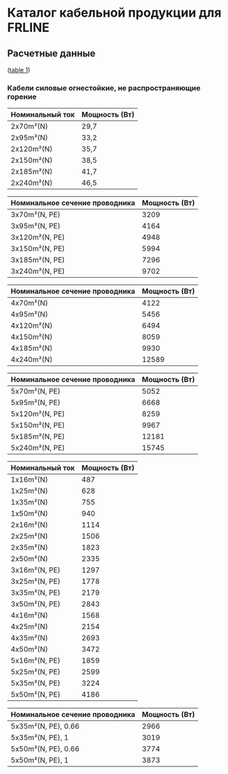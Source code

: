 # Каталог кабельной продукции для FRLINE  
## Расчетные данные  
([table 1](#d1919ed3-9ca5-487c-9d84-4532235d707f))

### Кабели силовые огнестойкие, не распространяющие горение

| **Номинальный ток** | **Мощность (Вт)** |
|---------------------|--------------------|
| 2x70m²(N)            | 29,7               | 2263              |
| 2x95m²(N)            | 33,2               | 2939              |
| 2x120m²(N)           | 35,7               | 3505              |
| 2x150m²(N)           | 38,5               | 4171              |
| 2x185m²(N)           | 41,7               | 5061              |
| 2x240m²(N)           | 46,5               | 6467              |

| **Номинальное сечение проводника** | **Мощность (Вт)** |
|--------------------------------------|--------------------|
| 3x70m²(N, PE)                      | 3209               |
| 3x95m²(N, PE)                      | 4164               |
| 3x120m²(N, PE)                     | 4948               |
| 3x150m²(N, PE)                     | 5994               |
| 3x185m²(N, PE)                     | 7296               |
| 3x240m²(N, PE)                     | 9702               |

| **Номинальное сечение проводника** | **Мощность (Вт)** |
|---------------------------------------|--------------------|
| 4x70m²(N)                             | 4122               |
| 4x95m²(N)                             | 5456               |
| 4x120m²(N)                            | 6494               |
| 4x150m²(N)                            | 8059               |
| 4x185m²(N)                            | 9930               |
| 4x240m²(N)                            | 12589              |

| **Номинальное сечение проводника** | **Мощность (Вт)** |
|----------------------------------------|--------------------|
| 5x70m²(N, PE)                         | 5052               |
| 5x95m²(N, PE)                         | 6668               |
| 5x120m²(N, PE)                        | 8259               |
| 5x150m²(N, PE)                        | 9967               |
| 5x185m²(N, PE)                        | 12181              |
| 5x240m²(N, PE)                        | 15745              |

| **Номинальный ток** | **Мощность (Вт)** |
|---------------------|--------------------|
| 1x16m²(N)            | 487                |
| 1x25m²(N)            | 628                |
| 1x35m²(N)            | 755                |
| 1x50m²(N)            | 940                |
| 2x16m²(N)            | 1114               |
| 2x25m²(N)            | 1506               |
| 2x35m²(N)            | 1823               |
| 2x50m²(N)            | 2335               |
| 3x16m²(N, PE)        | 1297               |
| 3x25m²(N, PE)        | 1778               |
| 3x35m²(N, PE)        | 2179               |
| 3x50m²(N, PE)        | 2843               |
| 4x16m²(N)            | 1568               |
| 4x25m²(N)            | 2154               |
| 4x35m²(N)            | 2693               |
| 4x50m²(N)            | 3472               |
| 5x16m²(N, PE)        | 1859               |
| 5x25m²(N, PE)        | 2599               |
| 5x35m²(N, PE)        | 3224               |
| 5x50m²(N, PE)        | 4186               |

| **Номинальное сечение проводника** | **Мощность (Вт)** |
|---------------------------------------|--------------------|
| 5x35m²(N, PE), 0.66                  | 2966               |
| 5x35m²(N, PE), 1                    | 3019               |
| 5x50m²(N, PE), 0.66                  | 3774               |
| 5x50m²(N, PE), 1                    | 3873               |
